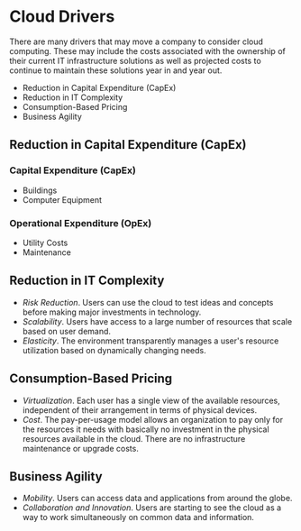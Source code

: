 # Cloud Drivers

There are many drivers that may move a company to consider cloud computing. These may include the costs associated with the ownership of their current IT infrastructure solutions as well as projected costs to continue to maintain these solutions year in and year out.

- Reduction in Capital Expenditure (CapEx)
- Reduction in IT Complexity
- Consumption-Based Pricing
- Business Agility

## Reduction in Capital Expenditure (CapEx)

### Capital Expenditure (CapEx)

- Buildings
- Computer Equipment

### Operational Expenditure (OpEx)

- Utility Costs
- Maintenance

## Reduction in IT Complexity

- *Risk Reduction*. Users can use the cloud to test ideas and concepts before making major investments in technology.
- *Scalability*. Users have access to a large number of resources that scale based on user demand.
- *Elasticity*. The environment transparently manages a user's resource utilization based on dynamically changing needs.

## Consumption-Based Pricing

- *Virtualization*. Each user has a single view of the available resources, independent of their arrangement in terms of physical devices.
- *Cost*. The pay-per-usage model allows an organization to pay only for the resources it needs with basically no investment in the physical resources available in the cloud. There are no infrastructure maintenance or upgrade costs.

## Business Agility

- *Mobility*. Users can access data and applications from around the globe.
- *Collaboration and Innovation*. Users are starting to see the cloud as a way to work simultaneously on common data and information.
